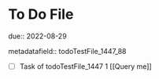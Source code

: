 # To Do File

due:: 2022-08-29

metadatafield:: todoTestFile_1447_88

- [ ] Task of todoTestFile_1447 1 [[Query me]]

